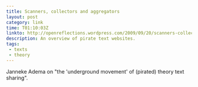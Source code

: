 ```yaml
---
title: Scanners, collectors and aggregators
layout: post
category: link
time: T01:10:03Z
linkto: http://openreflections.wordpress.com/2009/09/20/scanners-collectors-and-aggregators-on-the-‘underground-movement’-of-pirated-theory-text-sharing/
description: An overview of pirate text websites.
tags: 
 - texts
 - theory
---
```


Janneke Adema on "the 'underground movement' of (pirated) theory text sharing".
